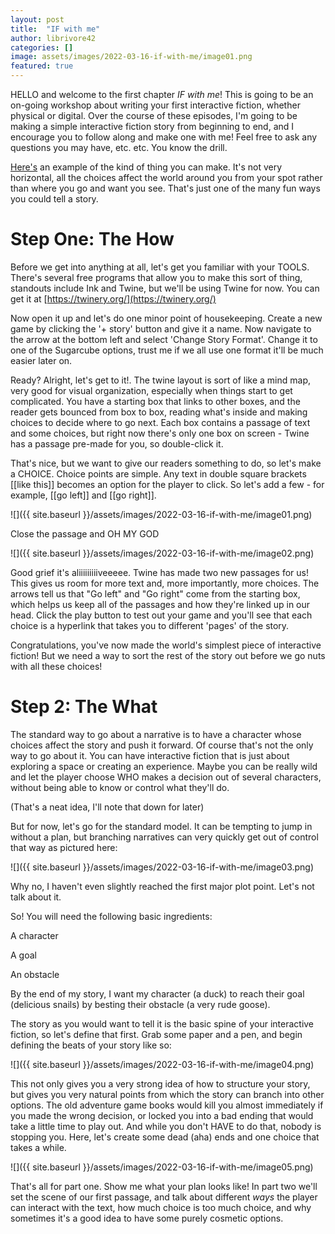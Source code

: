 ```yaml
---
layout: post
title:  "IF with me"
author: librivore42
categories: []
image: assets/images/2022-03-16-if-with-me/image01.png
featured: true
---
```


HELLO and welcome to the first chapter _IF with me_! This is going to be an on-going workshop about writing your first interactive fiction, whether physical or digital. Over the course of these episodes, I&#39;m going to be making a simple interactive fiction story from beginning to end, and I encourage you to follow along and make one with me! Feel free to ask any questions you may have, etc. etc. You know the drill.

[Here&#39;s](https://librivore42.itch.io/redacted) an example of the kind of thing you can make. It&#39;s not very horizontal, all the choices affect the world around you from your spot rather than where you go and want you see. That&#39;s just one of the many fun ways you could tell a story.

# Step One: The How

Before we get into anything at all, let&#39;s get you familiar with your TOOLS. There&#39;s several free programs that allow you to make this sort of thing, standouts include Ink and Twine, but we&#39;ll be using Twine for now. You can get it at [https://twinery.org/](https://twinery.org/)

Now open it up and let&#39;s do one minor point of housekeeping. Create a new game by clicking the &#39;+ story&#39; button and give it a name. Now navigate to the arrow at the bottom left and select &#39;Change Story Format&#39;. Change it to one of the Sugarcube options, trust me if we all use one format it&#39;ll be much easier later on.

Ready? Alright, let&#39;s get to it!. The twine layout is sort of like a mind map, very good for visual organization, especially when things start to get complicated. You have a starting box that links to other boxes, and the reader gets bounced from box to box, reading what&#39;s inside and making choices to decide where to go next. Each box contains a passage of text and some choices, but right now there&#39;s only one box on screen - Twine has a passage pre-made for you, so double-click it.

That&#39;s nice, but we want to give our readers something to do, so let&#39;s make a CHOICE. Choice points are simple. Any text in double square brackets [[like this]] becomes an option for the player to click. So let&#39;s add a few - for example, [[go left]] and [[go right]].

![]({{ site.baseurl }}/assets/images/2022-03-16-if-with-me/image01.png)

Close the passage and OH MY GOD

![]({{ site.baseurl }}/assets/images/2022-03-16-if-with-me/image02.png)

Good grief it&#39;s aliiiiiiiiiveeeee. Twine has made two new passages for us! This gives us room for more text and, more importantly, more choices. The arrows tell us that &quot;Go left&quot; and &quot;Go right&quot; come from the starting box, which helps us keep all of the passages and how they&#39;re linked up in our head. Click the play button to test out your game and you&#39;ll see that each choice is a hyperlink that takes you to different &#39;pages&#39; of the story.

Congratulations, you&#39;ve now made the world&#39;s simplest piece of interactive fiction! But we need a way to sort the rest of the story out before we go nuts with all these choices!

# Step 2: The What

The standard way to go about a narrative is to have a character whose choices affect the story and push it forward. Of course that&#39;s not the only way to go about it. You can have interactive fiction that is just about exploring a space or creating an experience. Maybe you can be really wild and let the player choose WHO makes a decision out of several characters, without being able to know or control what they&#39;ll do.

(That&#39;s a neat idea, I&#39;ll note that down for later)

But for now, let&#39;s go for the standard model. It can be tempting to jump in without a plan, but branching narratives can very quickly get out of control that way as pictured here:

![]({{ site.baseurl }}/assets/images/2022-03-16-if-with-me/image03.png)

Why no, I haven&#39;t even slightly reached the first major plot point. Let&#39;s not talk about it.

So! You will need the following basic ingredients:

A character

A goal

An obstacle

By the end of my story, I want my character (a duck) to reach their goal (delicious snails) by besting their obstacle (a very rude goose).

The story as you would want to tell it is the basic spine of your interactive fiction, so let&#39;s define that first. Grab some paper and a pen, and begin defining the beats of your story like so:

![]({{ site.baseurl }}/assets/images/2022-03-16-if-with-me/image04.png)

This not only gives you a very strong idea of how to structure your story, but gives you very natural points from which the story can branch into other options. The old adventure game books would kill you almost immediately if you made the wrong decision, or locked you into a bad ending that would take a little time to play out. And while you don&#39;t HAVE to do that, nobody is stopping you. Here, let&#39;s create some dead (aha) ends and one choice that takes a while.

![]({{ site.baseurl }}/assets/images/2022-03-16-if-with-me/image05.png)

That&#39;s all for part one. Show me what your plan looks like! In part two we&#39;ll set the scene of our first passage, and talk about different _ways_ the player can interact with the text, how much choice is too much choice, and why sometimes it&#39;s a good idea to have some purely cosmetic options.
